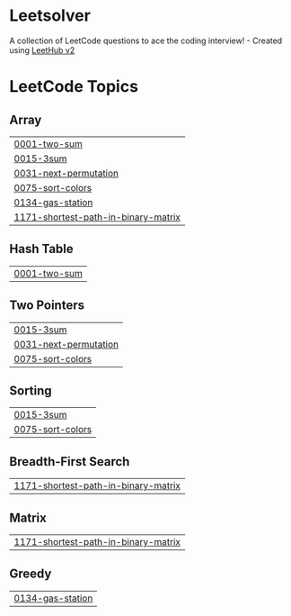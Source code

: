 # Leetsolver
A collection of LeetCode questions to ace the coding interview! - Created using [LeetHub v2](https://github.com/arunbhardwaj/LeetHub-2.0)

<!---LeetCode Topics Start-->
# LeetCode Topics
## Array
|  |
| ------- |
| [0001-two-sum](https://github.com/ashukr-bitmesra/Leetsolver/tree/master/0001-two-sum) |
| [0015-3sum](https://github.com/ashukr-bitmesra/Leetsolver/tree/master/0015-3sum) |
| [0031-next-permutation](https://github.com/ashukr-bitmesra/Leetsolver/tree/master/0031-next-permutation) |
| [0075-sort-colors](https://github.com/ashukr-bitmesra/Leetsolver/tree/master/0075-sort-colors) |
| [0134-gas-station](https://github.com/ashukr-bitmesra/Leetsolver/tree/master/0134-gas-station) |
| [1171-shortest-path-in-binary-matrix](https://github.com/ashukr-bitmesra/Leetsolver/tree/master/1171-shortest-path-in-binary-matrix) |
## Hash Table
|  |
| ------- |
| [0001-two-sum](https://github.com/ashukr-bitmesra/Leetsolver/tree/master/0001-two-sum) |
## Two Pointers
|  |
| ------- |
| [0015-3sum](https://github.com/ashukr-bitmesra/Leetsolver/tree/master/0015-3sum) |
| [0031-next-permutation](https://github.com/ashukr-bitmesra/Leetsolver/tree/master/0031-next-permutation) |
| [0075-sort-colors](https://github.com/ashukr-bitmesra/Leetsolver/tree/master/0075-sort-colors) |
## Sorting
|  |
| ------- |
| [0015-3sum](https://github.com/ashukr-bitmesra/Leetsolver/tree/master/0015-3sum) |
| [0075-sort-colors](https://github.com/ashukr-bitmesra/Leetsolver/tree/master/0075-sort-colors) |
## Breadth-First Search
|  |
| ------- |
| [1171-shortest-path-in-binary-matrix](https://github.com/ashukr-bitmesra/Leetsolver/tree/master/1171-shortest-path-in-binary-matrix) |
## Matrix
|  |
| ------- |
| [1171-shortest-path-in-binary-matrix](https://github.com/ashukr-bitmesra/Leetsolver/tree/master/1171-shortest-path-in-binary-matrix) |
## Greedy
|  |
| ------- |
| [0134-gas-station](https://github.com/ashukr-bitmesra/Leetsolver/tree/master/0134-gas-station) |
<!---LeetCode Topics End-->